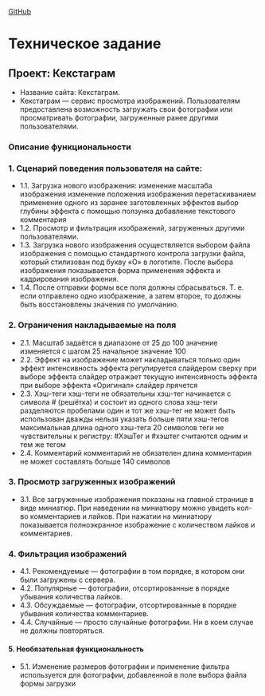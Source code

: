 [GitHub](https://htmlacademy.github.io/intensive-javascript-criteria/)
# Техническое задание
## Проект: Кекстаграм
* Название сайта: Кекстаграм.
* Кекстаграм — сервис просмотра изображений. Пользователям предоставлена возможность загружать свои фотографии или просматривать фотографии, загруженные ранее другими пользователями.
### Описание функциональности
### 1. Сценарий поведения пользователя на сайте:
* 1.1. Загрузка нового изображения:
изменение масштаба изображения
изменение положения изображения перетаскиванием
применение одного из заранее заготовленных эффектов
выбор глубины эффекта с помощью ползунка
добавление текстового комментария
* 1.2. Просмотр и фильтрация изображений, загруженных другими пользователями.
* 1.3. Загрузка нового изображения осуществляется выбором файла изображения с помощью стандартного контрола загрузки файла, который стилизован под букву «О» в логотипе. После выбора изображения показывается форма применения эффекта и кадрирования изображения.
* 1.4. После отправки формы все поля должны сбрасываться. Т. е. если отправлено одно изображение, а затем второе, то должны быть восстановлены значения по умолчанию.
### 2. Ограничения накладываемые на поля
* 2.1. Масштаб
задаётся в диапазоне от 25 до 100
значение изменяется с шагом 25
начальное значение 100
* 2.2. Эффект
на изображение может накладываться только один эффект
интенсивность эффекта регулируется слайдером сверху
при выборе эффекта слайдер отражает текущую интенсивность эффекта
при выборе эффекта «Оригинал» слайдер прячется
* 2.3. Хэш-теги
хэш-теги не обязательны
хэш-тег начинается с символа # (решётка) и состоит из одного слова
хэш-теги разделяются пробелами
один и тот же хэш-тег не может быть использован дважды
нельзя указать больше пяти хэш-тегов
максимальная длина одного хэш-тега 20 символов
теги не чувствительны к регистру: #ХэшТег и #хэштег считаются одним и тем же тегом
* 2.4. Комментарий
комментарий не обязателен
длина комментария не может составлять больше 140 символов
### 3. Просмотр загруженных изображений
* 3.1. Все загруженные изображения показаны на главной странице в виде миниатюр. При наведении на миниатюру можно увидеть кол-во комментариев и лайков. При нажатии на миниатюру показывается полноэкранное изображение с количеством лайков и комментариев.
### 4. Фильтрация изображений
* 4.1. Рекомендуемые — фотографии в том порядке, в котором они были загружены с сервера.
* 4.2. Популярные — фотографии, отсортированные в порядке убывания количества лайков.
* 4.3. Обсуждаемые — фотографии, отсортированные в порядке убывания количества комментариев.
* 4.4. Случайные — просто случайные фотографии. Ни в коем случае не должны повторяться.
#### 5. Необязательная функциональность
* 5.1. Изменение размеров фотографии и применение фильтра используется для фотографии, добавленной в поле выбора файла формы загрузки

